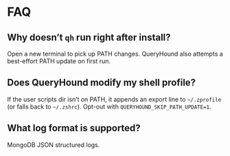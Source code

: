 # FAQ

## Why doesn’t `qh` run right after install?

Open a new terminal to pick up PATH changes. QueryHound also attempts a best-effort PATH update on first run.

## Does QueryHound modify my shell profile?

If the user scripts dir isn’t on PATH, it appends an export line to `~/.zprofile` (or falls back to `~/.zshrc`). Opt-out with `QUERYHOUND_SKIP_PATH_UPDATE=1`.

## What log format is supported?

MongoDB JSON structured logs.
